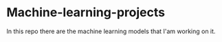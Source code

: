# Machine-learning-projects

In this repo there are the machine learning models that I'am working on it.
